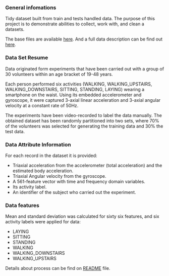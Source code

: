 
### General infomations
Tidy dataset built from train and tests handled data.
The purpose of this project is to demonstrate abilities to collect, work with, and clean a datasets.

The base files are available [here](https://d396qusza40orc.cloudfront.net/getdata%2Fprojectfiles%2FUCI%20HAR%20Dataset.zip).
And a full data description can be find out [here](http://archive.ics.uci.edu/ml/datasets/Human+Activity+Recognition+Using+Smartphones).

### Data Set Resume
Data originated form experiments that have been carried out with a group of 30 volunteers within an age bracket of 19-48 years.

Each person performed six activities (WALKING, WALKING_UPSTAIRS, WALKING_DOWNSTAIRS, SITTING, STANDING, LAYING) wearing a smartphone on the waist. Using its embedded accelerometer and gyroscope, it were captured 3-axial linear acceleration and 3-axial angular velocity at a constant rate of 50Hz.

The experiments have been video-recorded to label the data manually. The obtained dataset has been randomly partitioned into two sets, where 70% of the volunteers was selected for generating the training data and 30% the test data.


### Data Attribute Information
For each record in the dataset it is provided:
- Triaxial acceleration from the accelerometer (total acceleration) and the estimated body acceleration.
- Triaxial Angular velocity from the gyroscope.
- A 561-feature vector with time and frequency domain variables.
- Its activity label.
- An identifier of the subject who carried out the experiment.

### Data features
Mean and standard deviation was calculated for sixty six features, and six activity labels were applied for data:
- LAYING
- SITTING
- STANDING
- WALKING
- WALKING_DOWNSTAIRS
- WALKING_UPSTAIRS

Details about process can be find on [README](https://github.com/julio-valim/datasciencecoursera/blob/master/README.md) file.

